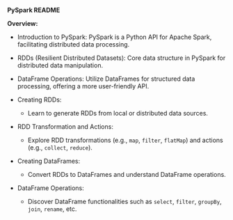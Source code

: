 **PySpark README**

**Overview:**
- Introduction to PySpark: PySpark is a Python API for Apache Spark, facilitating distributed data processing.
- RDDs (Resilient Distributed Datasets): Core data structure in PySpark for distributed data manipulation.
- DataFrame Operations: Utilize DataFrames for structured data processing, offering a more user-friendly API.

- Creating RDDs:
  - Learn to generate RDDs from local or distributed data sources.
- RDD Transformation and Actions:
  - Explore RDD transformations (e.g., `map`, `filter`, `flatMap`) and actions (e.g., `collect`, `reduce`).
- Creating DataFrames:
  - Convert RDDs to DataFrames and understand DataFrame operations.
- DataFrame Operations:
  - Discover DataFrame functionalities such as `select`, `filter`, `groupBy`, `join`, `rename`, etc.
